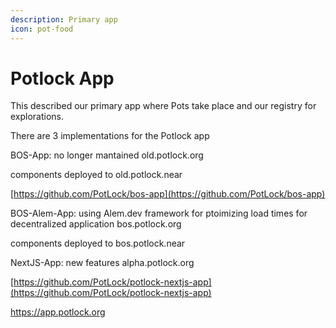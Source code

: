 ```yaml
---
description: Primary app
icon: pot-food
---
```


# Potlock App

This described our primary app where Pots take place and our registry for explorations.&#x20;



There are 3 implementations for the Potlock app

BOS-App: no longer mantained old.potlock.org&#x20;

components deployed to old.potlock.near

[https://github.com/PotLock/bos-app](https://github.com/PotLock/bos-app)

BOS-Alem-App: using Alem.dev framework for ptoimizing load times for decentralized application bos.potlock.org&#x20;

components deployed to bos.potlock.near&#x20;

NextJS-App: new features alpha.potlock.org

[https://github.com/PotLock/potlock-nextjs-app](https://github.com/PotLock/potlock-nextjs-app)

https://app.potlock.org
